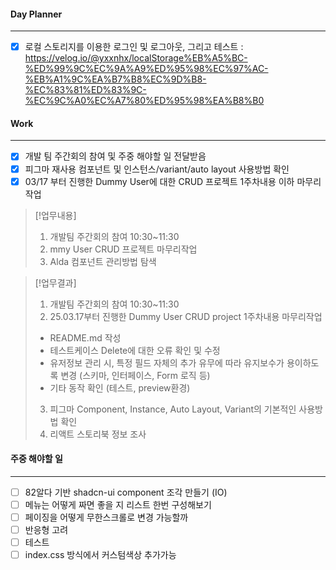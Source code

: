 
#### Day Planner
---
- [x] 로컬 스토리지를 이용한 로그인 및 로그아웃, 그리고 테스트 : https://velog.io/@yxxnhx/localStorage%EB%A5%BC-%ED%99%9C%EC%9A%A9%ED%95%98%EC%97%AC-%EB%A1%9C%EA%B7%B8%EC%9D%B8-%EC%83%81%ED%83%9C-%EC%9C%A0%EC%A7%80%ED%95%98%EA%B8%B0


#### Work
---
- [x] 개발 팀 주간회의 참여 및 주중 해야할 일 전달받음
- [x] 피그마 재사용 컴포넌트 및 인스턴스/variant/auto layout 사용방법 확인
- [x] 03/17 부터 진행한 Dummy User에 대한 CRUD 프로젝트 1주차내용 이하 마무리작업

> [!업무내용]
> 1. 개발팀 주간회의 참여 10:30~11:30
> 2. mmy User CRUD 프로젝트 마무리작업
> 3. Alda 컴포넌트 관리방법 탐색 

> [!업무결과]
> 1. 개발팀 주간회의 참여 10:30~11:30
> 2. 25.03.17부터 진행한 Dummy User CRUD project 1주차내용 마무리작업
> 	- README.md 작성 
> 	- 테스트케이스 Delete에 대한 오류 확인 및 수정
> 	- 유저정보 관리 시, 특정 필드 자체의 추가 유무에 따라 유지보수가 용이하도록 변경 (스키마, 인터페이스, Form 로직 등)
> 	- 기타 동작 확인 (테스트, preview환경)
> 
> 3. 피그마 Component, Instance, Auto Layout, Variant의 기본적인 사용방법 확인
> 4. 리액트 스토리북 정보 조사

#### 주중 해야할 일
---
- [ ] 82알다 기반 shadcn-ui component 조각 만들기 (IO)
- [ ] 메뉴는 어떻게 짜면 좋을 지 리스트 한번 구성해보기
- [ ] 페이징을 어떻게 무한스크롤로 변경 가능할까
- [ ] 반응형 고려
- [ ] 테스트
- [ ]  index.css 방식에서 커스텀색상 추가가능
